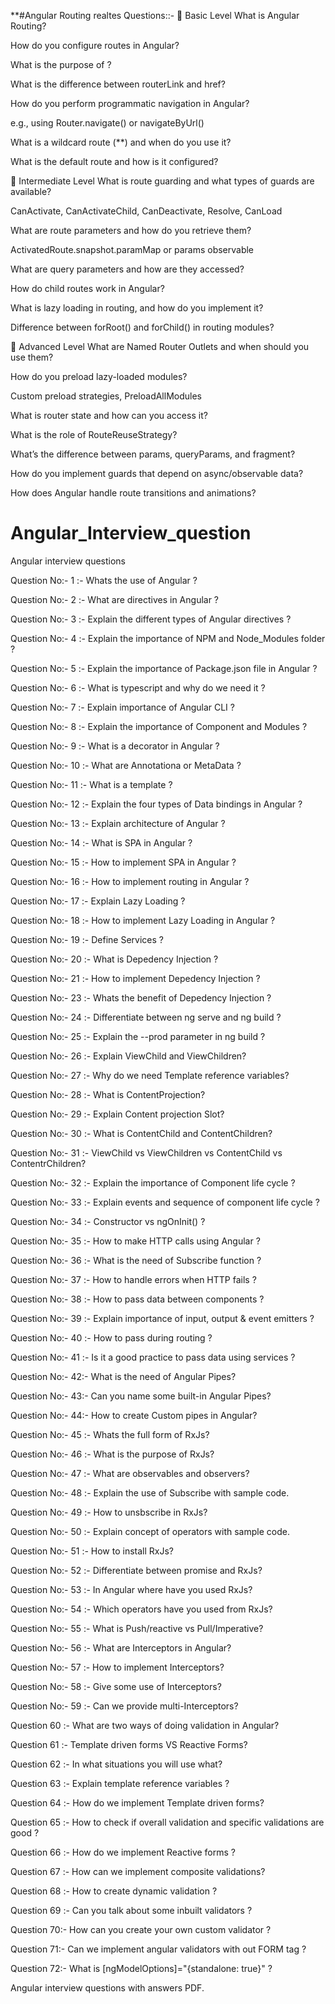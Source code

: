 **#Angular Routing realtes Questions::- 
🔰 Basic Level
What is Angular Routing?

How do you configure routes in Angular?

What is the purpose of <router-outlet>?

What is the difference between routerLink and href?

How do you perform programmatic navigation in Angular?

e.g., using Router.navigate() or navigateByUrl()

What is a wildcard route (**) and when do you use it?

What is the default route and how is it configured?


🧩 Intermediate Level
What is route guarding and what types of guards are available?

CanActivate, CanActivateChild, CanDeactivate, Resolve, CanLoad

What are route parameters and how do you retrieve them?

ActivatedRoute.snapshot.paramMap or params observable

What are query parameters and how are they accessed?

How do child routes work in Angular?

What is lazy loading in routing, and how do you implement it?

Difference between forRoot() and forChild() in routing modules?

🚀 Advanced Level
What are Named Router Outlets and when should you use them?

How do you preload lazy-loaded modules?

Custom preload strategies, PreloadAllModules

What is router state and how can you access it?

What is the role of RouteReuseStrategy?

What’s the difference between params, queryParams, and fragment?

How do you implement guards that depend on async/observable data?

How does Angular handle route transitions and animations?





# Angular_Interview_question
Angular interview questions

 Question No:- 1 :- Whats the use of Angular ?
 
 Question No:- 2 :- What are directives in Angular ?
 
 Question No:- 3 :- Explain the different types of Angular directives ?
 
 Question No:- 4 :- Explain the importance of NPM and Node_Modules folder ?
 
 Question No:- 5 :- Explain the importance of Package.json file in Angular ?
 
 Question No:- 6 :- What is typescript and why do we need it ?
 
 Question No:- 7 :- Explain importance of Angular CLI ?
 
 Question No:- 8 :- Explain the importance of Component and Modules ?
 
 Question No:- 9 :- What is a decorator in Angular ?
 
 Question No:- 10 :- What are Annotationa or MetaData ?
 
 Question No:- 11 :- What is a template ?
 
 Question No:- 12 :- Explain the four types of Data bindings in Angular ?
 
 Question No:- 13 :- Explain architecture of Angular ?
 
 Question No:- 14 :- What is SPA in Angular ?
 
 Question No:- 15 :- How to implement SPA in Angular ?
 
 Question No:- 16 :- How to implement routing in Angular ?
 
 Question No:- 17 :- Explain Lazy Loading ?
 
 Question No:- 18 :- How to implement Lazy Loading in Angular ?
 
 Question No:- 19 :- Define Services ?
 
 Question No:- 20 :- What is Depedency Injection ?
 
 Question No:- 21 :- How to implement Depedency Injection ?
 
 Question No:- 23 :- Whats the benefit of Depedency Injection ?
 
 Question No:- 24 :- Differentiate between ng serve and ng build ?
 
 Question No:- 25 :- Explain the --prod parameter in ng build ?
 
 Question No:- 26 :- Explain ViewChild and ViewChildren?
 
 Question No:- 27 :- Why do we need Template reference variables?
 
 Question No:- 28 :- What is ContentProjection?
 
 Question No:- 29 :- Explain Content projection Slot?
 
 Question No:- 30 :- What is ContentChild and ContentChildren?
 
 Question No:- 31 :- ViewChild vs ViewChildren vs ContentChild vs ContentrChildren?
 
 Question No:- 32 :- Explain the importance of Component life cycle ?
 
 Question No:- 33 :- Explain events and sequence of component life cycle ?
 
 Question No:- 34 :- Constructor vs ngOnInit() ?
 
 Question No:- 35 :- How to make HTTP calls using Angular ?
 
 Question No:- 36 :- What is the need of Subscribe function ?

 Question No:- 37 :- How to handle errors when HTTP fails ?
 
 Question No:- 38 :- How to pass data between components ?
 
 Question No:- 39 :- Explain importance of input, output & event emitters ?
 
 Question No:- 40 :- How to pass during routing ?
 
 Question No:- 41 :- Is it a good practice to pass data using services ?
 
 Question No:- 42:- What is the need of Angular Pipes?
 
 Question No:- 43:- Can you name some built-in Angular Pipes?
 
 Question No:- 44:- How to create Custom pipes in Angular?
 
 
 Question No:- 45 :- Whats the full form of RxJs?
 
 Question No:- 46 :- What is the purpose of RxJs?
 
 Question No:- 47 :- What are observables and observers?
 
 Question No:- 48 :- Explain the use of Subscribe with sample code.
 
 Question No:- 49 :- How to unsbscribe in RxJs?
 
 Question No:- 50 :- Explain concept of operators with sample code.
 
 Question No:- 51 :- How to install RxJs?
 
 Question No:- 52 :- Differentiate between promise and RxJs?
 
 Question No:- 53 :- In Angular where have you used RxJs?
 
 Question No:- 54 :- Which operators have you used from RxJs?
 
 Question No:- 55 :- What is Push/reactive vs Pull/Imperative?
 
 Question No:- 56 :- What are Interceptors in Angular?
 
 Question No:- 57 :- How to implement Interceptors?
 
 Question No:- 58 :- Give some use of Interceptors?
 
 Question No:- 59 :- Can we provide multi-Interceptors?
 
 Question 60 :- What are two ways of doing validation in Angular?
 
 Question 61 :- Template driven forms VS Reactive Forms?
 
 Question 62 :- In what situations you will use what?
 
 Question 63 :- Explain template reference variables ?
 
 Question 64 :- How do we implement Template driven forms?
 
 Question 65 :- How to check if overall validation and specific validations are good ?
 
 Question 66 :- How do we implement Reactive forms ?
 
 Question 67 :- How can we implement composite validations?
 
 Question 68 :- How to create dynamic validation ?
 
 Question 69 :- Can you talk about some inbuilt validators ?
 
 Question 70:- How can you create your own custom validator ?
 
 Question 71:- Can we implement angular validators with out FORM tag ?
 
 Question 72:- What is [ngModelOptions]="{standalone: true}" ?
 
 Angular interview questions with answers PDF.


